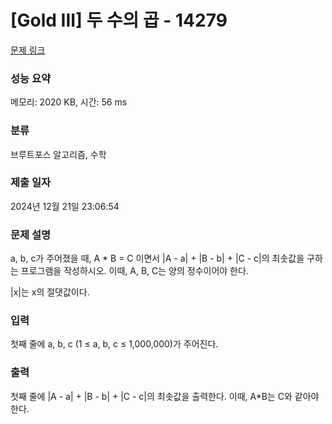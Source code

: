 # [Gold III] 두 수의 곱 - 14279 

[문제 링크](https://www.acmicpc.net/problem/14279) 

### 성능 요약

메모리: 2020 KB, 시간: 56 ms

### 분류

브루트포스 알고리즘, 수학

### 제출 일자

2024년 12월 21일 23:06:54

### 문제 설명

<p>a, b, c가 주어졌을 때, A * B = C 이면서 |A - a| + |B - b| + |C - c|의 최솟값을 구하는 프로그램을 작성하시오. 이때, A, B, C는 양의 정수이어야 한다.</p>

<p>|x|는 x의 절댓값이다.</p>

### 입력 

 <p>첫째 줄에 a, b, c (1 ≤ a, b, c ≤ 1,000,000)가 주어진다.</p>

### 출력 

 <p>첫째 줄에 |A - a| + |B - b| + |C - c|의 최솟값을 출력한다. 이때, A*B는 C와 같아야 한다.</p>

